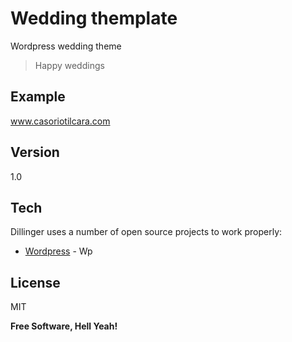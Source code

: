 Wedding themplate
=========

Wordpress wedding theme

> Happy weddings


Example
------

www.casoriotilcara.com

Version
----

1.0

Tech
-----------

Dillinger uses a number of open source projects to work properly:

* [Wordpress] - Wp 

License
----

MIT


**Free Software, Hell Yeah!**

[Wordpress]:http://www.wordpress.org/
